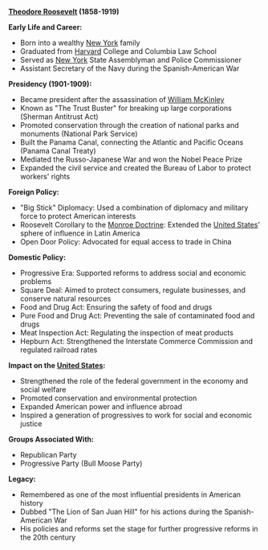 **[Theodore Roosevelt](./../Theodore-Roosevelt/) (1858-1919)**

**Early Life and Career:**
* Born into a wealthy [New York](./../New-York/) family
* Graduated from [Harvard](./../Harvard/) College and Columbia Law School
* Served as [New York](./../New-York/) State Assemblyman and Police Commissioner
* Assistant Secretary of the Navy during the Spanish-American War

**Presidency (1901-1909):**
* Became president after the assassination of [William McKinley](./../William-McKinley/)
* Known as "The Trust Buster" for breaking up large corporations (Sherman Antitrust Act)
* Promoted conservation through the creation of national parks and monuments (National Park Service)
* Built the Panama Canal, connecting the Atlantic and Pacific Oceans (Panama Canal Treaty)
* Mediated the Russo-Japanese War and won the Nobel Peace Prize
* Expanded the civil service and created the Bureau of Labor to protect workers' rights

**Foreign Policy:**
* "Big Stick" Diplomacy: Used a combination of diplomacy and military force to protect American interests
* Roosevelt Corollary to the [Monroe Doctrine](./../Monroe-Doctrine/): Extended the [United States](./../United-States/)' sphere of influence in Latin America
* Open Door Policy: Advocated for equal access to trade in China

**Domestic Policy:**
* Progressive Era: Supported reforms to address social and economic problems
* Square Deal: Aimed to protect consumers, regulate businesses, and conserve natural resources
* Food and Drug Act: Ensuring the safety of food and drugs
* Pure Food and Drug Act: Preventing the sale of contaminated food and drugs
* Meat Inspection Act: Regulating the inspection of meat products
* Hepburn Act: Strengthened the Interstate Commerce Commission and regulated railroad rates

**Impact on the [United States](./../United-States/):**
* Strengthened the role of the federal government in the economy and social welfare
* Promoted conservation and environmental protection
* Expanded American power and influence abroad
* Inspired a generation of progressives to work for social and economic justice

**Groups Associated With:**
* Republican Party
* Progressive Party (Bull Moose Party)

**Legacy:**
* Remembered as one of the most influential presidents in American history
* Dubbed "The Lion of San Juan Hill" for his actions during the Spanish-American War
* His policies and reforms set the stage for further progressive reforms in the 20th century
